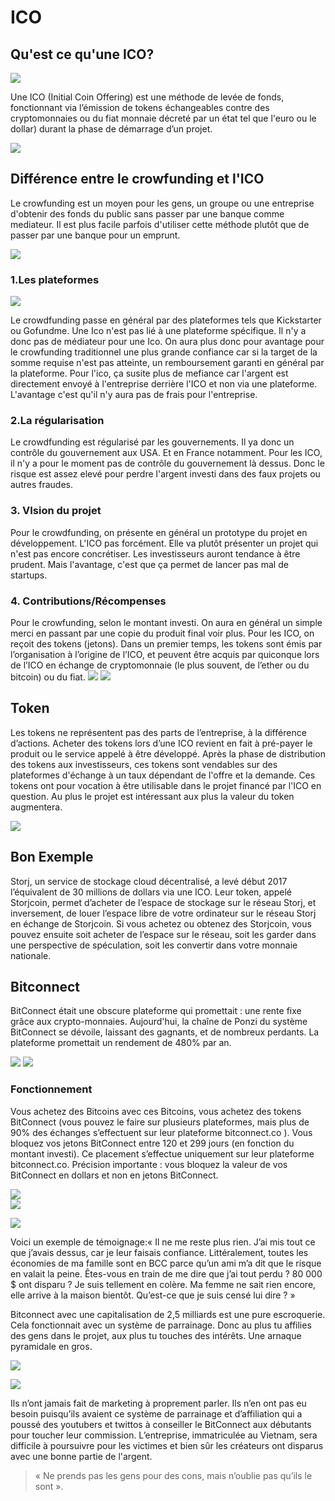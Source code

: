 # ICO

## Qu'est ce qu'une ICO?

![](Ico.jpg)  

Une ICO (Initial Coin Offering) est une méthode de levée de fonds, fonctionnant via l’émission de tokens échangeables contre des cryptomonnaies ou du fiat monnaie décreté par un état tel que l'euro ou le dollar) durant la phase de démarrage d’un projet.

![](whitespace.PNG)  

## Différence entre le crowfunding et l'ICO

Le crowfunding est un moyen pour les gens, un groupe ou une entreprise d'obtenir des fonds du public sans passer par une banque comme mediateur. Il est plus facile parfois d'utiliser cette méthode plutôt que de passer par une banque pour un emprunt.

![](whitespace.PNG)

### 1.Les plateformes

![](kickstarter.png)  

Le crowdfunding passe en général par des plateformes tels que Kickstarter ou Gofundme.
Une Ico n'est pas lié à une plateforme spécifique. Il n'y a donc pas de médiateur pour une Ico.
On aura plus donc pour avantage pour le crowfunding traditionnel une plus grande confiance car si la target de la somme requise n'est pas atteinte, un remboursement garanti en général par la plateforme. Pour l'ico, ça susite plus de mefiance car l'argent est directement envoyé à l'entreprise derrière l'ICO et non via une plateforme. L'avantage c'est qu'il n'y aura pas de frais pour l'entreprise.


### 2.La régularisation

Le crowdfunding est régularisé par les gouvernements. Il ya donc un contrôle du gouvernement aux USA. Et en France notamment.
Pour les ICO, il n'y a pour le moment pas de contrôle du gouvernement là dessus. Donc le risque est assez elevé pour perdre l'argent investi dans des faux projets ou autres fraudes.

### 3. VIsion du projet

Pour le crowdfunding, on présente en général un prototype du projet en développement. L'ICO pas forcément.
Elle va plutôt présenter un projet qui n'est pas encore concrétiser. Les investisseurs auront tendance à être prudent.
Mais l'avantage, c'est que ça permet de lancer pas mal de startups.

### 4. Contributions/Récompenses

Pour le crowfunding, selon le montant investi. On aura en général un simple merci en passant par une copie du produit final voir plus.
Pour les ICO, on reçoit des tokens (jetons). Dans un premier temps, les tokens sont émis par l’organisation à l’origine de l’ICO, et peuvent être acquis par quiconque lors de l’ICO en échange de cryptomonnaie (le plus souvent, de l’ether ou du bitcoin) ou du fiat.
![](token.jpg)
![](whitespace.PNG)
## Token

Les tokens ne représentent pas des parts de l’entreprise, à la différence d’actions. Acheter des tokens lors d’une ICO revient en fait à pré-payer le produit ou le service appelé à être développé.
Après la phase de distribution des tokens aux investisseurs, ces tokens sont vendables sur des plateformes d'échange à un taux dépendant
de l'offre et la demande. Ces tokens ont pour vocation à être utilisable dans le projet financé par l'ICO en question. Au plus le projet est intéressant aux plus la valeur du token augmentera.

![](whitespace.PNG)

## Bon Exemple

Storj, un service de stockage cloud décentralisé, a levé début 2017 l’équivalent de 30 millions de dollars via une ICO. Leur token, appelé Storjcoin, permet d’acheter de l’espace de stockage sur le réseau Storj, et inversement, de louer l’espace libre de votre ordinateur sur le réseau Storj en échange de Storjcoin. Si vous achetez ou obtenez des Storjcoin, vous pouvez ensuite soit acheter de l’espace sur le réseau, soit les garder dans une perspective de spéculation, soit les convertir dans votre monnaie nationale.

## Bitconnect

BitConnect était une obscure plateforme qui promettait  : une rente fixe grâce aux crypto-monnaies. Aujourd'hui, la chaîne de Ponzi du système BitConnect se dévoile, laissant des gagnants, et de nombreux perdants. La plateforme promettait un rendement de 480% par an.

![](4.png)
![](whitespace.PNG)

### Fonctionnement

Vous achetez des Bitcoins avec ces Bitcoins, vous achetez des tokens BitConnect (vous pouvez le faire sur plusieurs plateformes, mais plus de 90% des échanges s’effectuent sur leur plateforme bitconnect.co ).
Vous bloquez vos jetons BitConnect entre 120 et 299 jours (en fonction du montant investi). Ce placement s’effectue uniquement sur leur plateforme bitconnect.co. Précision importante : vous bloquez la valeur de vos BitConnect en dollars et non en jetons BitConnect.

![](b0.png)  
![](b1.png)  


![](whitespace.PNG)

Voici un exemple de témoignage:«  Il ne me reste plus rien. J’ai mis tout ce que j’avais dessus, car je leur faisais confiance. Littéralement, toutes les économies de ma famille sont en BCC parce qu’un ami m’a dit que le risque en valait la peine. Êtes-vous en train de me dire que j’ai tout perdu ? 80 000 $ ont disparu ? Je suis tellement en colère. Ma femme ne sait rien encore, elle arrive à la maison bientôt. Qu’est-ce que je suis censé lui dire ?  »

Bitconnect avec une capitalisation de 2,5 milliards est une pure escroquerie.
Cela fonctionnait avec un système de parrainage. Donc au plus tu affilies des gens dans le projet, aux plus tu touches des intérêts.
Une arnaque pyramidale en gros.

![](3.png)

![](4.png)

Ils n’ont jamais fait de marketing à proprement parler. Ils n’en ont pas eu besoin puisqu’ils avaient ce système de parrainage et d’affiliation qui a poussé des youtubers et twittos à conseiller le BitConnect aux débutants pour toucher leur commission.
L’entreprise, immatriculée au Vietnam, sera difficile à poursuivre pour les victimes et bien sûr les créateurs ont disparus avec une bonne partie de l'argent.



>« Ne prends pas les gens pour des cons, mais n’oublie pas qu’ils le sont  ».
